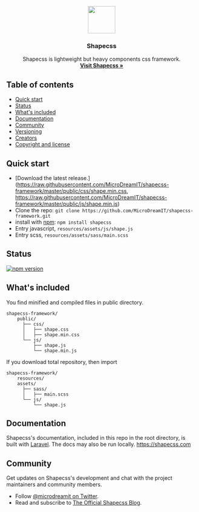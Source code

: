 <p align="center">
<a href="https://shapecss.com">
<img src="https://www.shapecss.com/images/svg/logo.svg" width=72 height=72>
</a>

<h3 align="center">Shapecss</h3>

  <p align="center">
    Shapecss is lightweight but heavy components css framework.
    <br>
    <a href="https://shapecss.com"><strong>Visit Shapecss &raquo;</strong></a>
  </p>

</p>

## Table of contents

- [Quick start](#quick-start)
- [Status](#status)
- [What's included](#whats-included)
- [Documentation](#documentation)
- [Community](#community)
- [Versioning](#versioning)
- [Creators](#creators)
- [Copyright and license](#copyright-and-license)

## Quick start

- [Download the latest release.](https://raw.githubusercontent.com/MicroDreamIT/shapecss-framework/master/public/css/shape.min.css, https://raw.githubusercontent.com/MicroDreamIT/shapecss-framework/master/public/js/shape.min.js)
- Clone the repo: `git clone https://github.com/MicroDreamIT/shapecss-framework.git`
- install with [npm](https://www.npmjs.com): `npm install shapecss`
- Entry javascript, `resources/assets/js/shape.js`
- Entry scss, `resources/assets/sass/main.scss`
## Status

[![npm version](https://img.shields.io/npm/v/bootstrap.svg)](https://www.npmjs.com/package/shapecss)


## What's included

You find minified and compiled files in public directory.

```
shapecss-framework/
    public/
      ├── css/
      │   ├── shape.css
      │   ├── shape.min.css
      └── js/
          ├── shape.js
          └── shape.min.js
```
If you download total repository, then import

```
shapecss-framework/
    resources/
    assets/
      ├── sass/
      │   ├── main.scss
      └── js/
          └── shape.js
```

## Documentation

Shapecss's documentation, included in this repo in the root directory, is built with [Laravel](https://laravel.com). The docs may also be run locally. <https://shapecss.com>

## Community

Get updates on Shapecss's development and chat with the project maintainers and community members.

- Follow [@microdreamit on Twitter](https://twitter.com/MicroDreamIT).
- Read and subscribe to [The Official Shapecss Blog](https://blog.shapecss.com).
